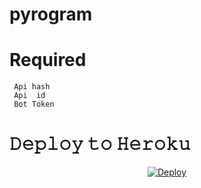 # pyrogram


<h1> Required </h1>
<code> 𝙰𝚙𝚒 𝚑𝚊𝚜𝚑 </code><br>
<code> 𝙰𝚙𝚒  𝚒𝚍 </code><br>
<code> 𝙱𝚘𝚝 𝚃𝚘𝚔𝚎𝚗 </code><br>
 <h1> 𝙳𝚎𝚙𝚕𝚘𝚢 𝚝𝚘 𝙷𝚎𝚛𝚘𝚔𝚞 </h1>

 <center>
<a href="https://heroku.com/deploy?template=https://github.com/Sivatheking/pyrogram">
 <img src="https://www.herokucdn.com/deploy/button.svg" alt="Deploy"></a> 
 </center>
